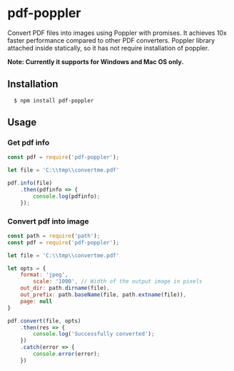 # pdf-poppler

Convert PDF files into images using Poppler with promises. It achieves 10x faster performance compared to other PDF converters.
Poppler library attached inside statically, so it has not require installation of poppler.

**Note: Currently it supports for Windows and Mac OS only.**

## Installation
```
  $ npm install pdf-poppler
```

## Usage

### Get pdf info

```javascript
const pdf = require('pdf-poppler');

let file = 'C:\\tmp\\convertme.pdf'

pdf.info(file)
    .then(pdfinfo => {
        console.log(pdfinfo);
    });
```

### Convert pdf into image

```javascript
const path = require('path');
const pdf = require('pdf-poppler');

let file = 'C:\\tmp\\convertme.pdf'

let opts = {
    format: 'jpeg',
		scale: '1000', // Width of the output image in pixels
    out_dir: path.dirname(file),
    out_prefix: path.baseName(file, path.extname(file)),
    page: null
}

pdf.convert(file, opts)
    .then(res => {
        console.log('Successfully converted');
    })
    .catch(error => {
        console.error(error);
    })
```
